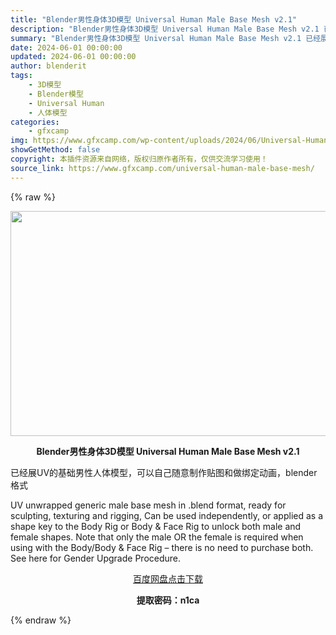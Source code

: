 ```yaml
---
title: "Blender男性身体3D模型 Universal Human Male Base Mesh v2.1"
description: "Blender男性身体3D模型 Universal Human Male Base Mesh v2.1 已经展UV的基础男性人体模型，可以自己随意制作贴图和做绑定动画，blender格式 UV unw..."
summary: "Blender男性身体3D模型 Universal Human Male Base Mesh v2.1 已经展UV的基础男性人体模型，可以自己随意制作贴图和做绑定动画，blender格式 UV unw..."
date: 2024-06-01 00:00:00
updated: 2024-06-01 00:00:00
author: blenderit
tags: 
    - 3D模型
    - Blender模型
    - Universal Human
    - 人体模型
categories:
    - gfxcamp
img: https://www.gfxcamp.com/wp-content/uploads/2024/06/Universal-Human-Male-Base.jpg
showGetMethod: false
copyright: 本插件资源来自网络，版权归原作者所有，仅供交流学习使用！
source_link: https://www.gfxcamp.com/universal-human-male-base-mesh/
---
```


{% raw %}
<div><p><img decoding="async" class="aligncenter size-full wp-image-121920" src="https://www.gfxcamp.com/wp-content/uploads/2024/06/Universal-Human-Male-Base.jpg" data-src="https://www.gfxcamp.com/wp-content/uploads/2024/06/Universal-Human-Male-Base.jpg" alt="" width="640" height="360" data-srcset="https://www.gfxcamp.com/wp-content/uploads/2024/06/Universal-Human-Male-Base.jpg 640w, https://www.gfxcamp.com/wp-content/uploads/2024/06/Universal-Human-Male-Base-150x84.jpg 150w" data-sizes="(max-width: 640px) 100vw, 640px"></p><p style="text-align: center;"><strong>Blender男性身体3D模型 Universal Human Male Base Mesh v2.1</strong></p><p>已经展UV的基础男性人体模型，可以自己随意制作贴图和做绑定动画，blender格式</p><p>UV unwrapped generic male base mesh in .blend format, ready for sculpting, texturing and rigging, Can be used independently, or applied as a shape key to the Body Rig or Body &amp; Face Rig to unlock both male and female shapes. Note that only the male OR the female is required when using with the Body/Body &amp; Face Rig – there is no need to purchase both. See here for Gender Upgrade Procedure.</p><p style="text-align: center;"><a class="maxbutton-3 maxbutton maxbutton-baidu" target="_blank" rel="noopener" href="https://pan.baidu.com/s/1hkpQp1rE7lhHg3PTseRR9A?pwd=n1ca"><span class="mb-text">百度网盘点击下载</span></a></p><p style="text-align: center;"><strong>提取密码：n1ca</strong></p></div>
<div style="display: none">gfxcamp</div>
{% endraw %}